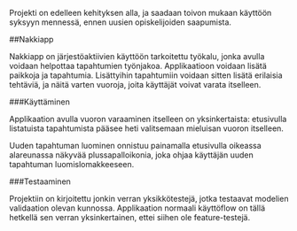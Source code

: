 Projekti on edelleen kehityksen alla, ja saadaan toivon mukaan käyttöön syksyyn mennessä, ennen uusien opiskelijoiden saapumista.

##Nakkiapp

Nakkiapp on järjestöaktiivien käyttöön tarkoitettu työkalu, jonka avulla voidaan helpottaa tapahtumien työnjakoa. Applikaatioon voidaan lisätä paikkoja ja tapahtumia. Lisättyihin tapahtumiin voidaan sitten lisätä erilaisia tehtäviä, ja näitä varten vuoroja, joita käyttäjät voivat varata itselleen.

###Käyttäminen

Applikaation avulla vuoron varaaminen itselleen on yksinkertaista: etusivulla listatuista tapahtumista pääsee heti valitsemaan mieluisan vuoron itselleen. 

Uuden tapahtuman luominen onnistuu painamalla etusivulla oikeassa alareunassa näkyvää plussapalloikonia, joka ohjaa käyttäjän uuden tapahtuman luomislomakkeeseen.

###Testaaminen

Projektiin on kirjoitettu jonkin verran yksikkötestejä, jotka testaavat modelien validaation olevan kunnossa. Applikaation normaali käyttöflow on tällä hetkellä sen verran yksinkertainen, ettei siihen ole feature-testejä.

###
